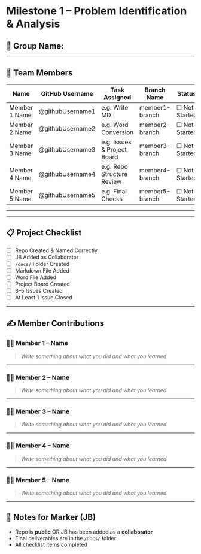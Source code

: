 # Milestone 1 – Problem Identification & Analysis

## 📌 Group Name: <!-- Replace with your group name -->

---

## 👥 Team Members

| Name              | GitHub Username   | Task Assigned                  | Branch Name      | Status         |
|-------------------|-------------------|--------------------------------|------------------|----------------|
| Member 1 Name     | @githubUsername1  | e.g. Write MD                  | member1-branch   | ☐ Not Started  |
| Member 2 Name     | @githubUsername2  | e.g. Word Conversion           | member2-branch   | ☐ Not Started  |
| Member 3 Name     | @githubUsername3  | e.g. Issues & Project Board    | member3-branch   | ☐ Not Started  |
| Member 4 Name     | @githubUsername4  | e.g. Repo Structure Review     | member4-branch   | ☐ Not Started  |
| Member 5 Name     | @githubUsername5  | e.g. Final Checks              | member5-branch   | ☐ Not Started  |

---




---

## 📋 Project Checklist

- [ ] Repo Created & Named Correctly
- [ ] JB Added as Collaborator
- [ ] `/docs/` Folder Created
- [ ] Markdown File Added
- [ ] Word File Added
- [ ] Project Board Created
- [ ] 3–5 Issues Created
- [ ] At Least 1 Issue Closed

---

## ✍️ Member Contributions

### 🧑‍💻 Member 1 – Name
> _Write something about what you did and what you learned._

---

### 🧑‍💻 Member 2 – Name
> _Write something about what you did and what you learned._

---

### 🧑‍💻 Member 3 – Name
> _Write something about what you did and what you learned._

---

### 🧑‍💻 Member 4 – Name
> _Write something about what you did and what you learned._

---

### 🧑‍💻 Member 5 – Name
> _Write something about what you did and what you learned._

---

## 📌 Notes for Marker (JB)

- Repo is **public** OR JB has been added as a **collaborator**
- Final deliverables are in the `/docs/` folder
- All checklist items completed
